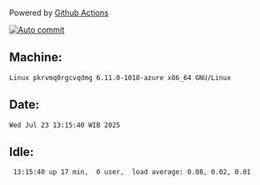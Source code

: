 Powered by [Github Actions](https://github.com/features/actions)

[![Auto commit](https://github.com/hiage/workstation/workflows/Auto%20commit/badge.svg)](https://github.com/hiage/workstation/actions?query=workflow%3A%22Auto+commit%22)

## Machine:
```
Linux pkrvmq0rgcvqdmg 6.11.0-1018-azure x86_64 GNU/Linux
```
## Date:
```
Wed Jul 23 13:15:40 WIB 2025
```
## Idle:
```
 13:15:40 up 17 min,  0 user,  load average: 0.08, 0.02, 0.01
```
